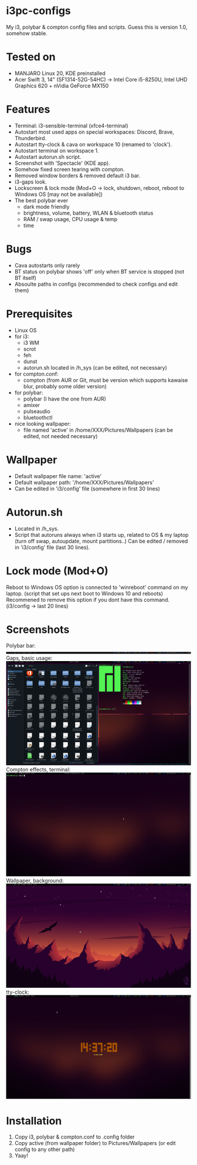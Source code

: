 # i3pc-configs
My i3, polybar &amp; compton config files and scripts.
Guess this is version 1.0, somehow stable.

# Tested on
- MANJARO Linux 20, KDE preinstalled
- Acer Swift 3, 14" (SF1314-52G-54HC) -> Intel Core i5-8250U, Intel UHD Graphics 620 + nVidia GeForce MX150

# Features
- Terminal: i3-sensible-terminal (xfce4-terminal)
- Autostart most used apps on special workspaces: Discord, Brave, Thunderbird.
- Autostart tty-clock & cava on workspace 10 (renamed to 'clock').
- Autostart terminal on workspace 1.
- Autostart autorun.sh script.
- Screenshot with 'Spectacle' (KDE app).
- Somehow fixed screen tearing with compton.
- Removed window borders & removed default i3 bar.
- i3-gaps look.
- Lockscreen & lock mode (Mod+O -> lock, shutdown, reboot, reboot to Windows OS [may not be available])
- The best polybar ever
    - dark mode friendly
    - brightness, volume, battery, WLAN & bluetooth status
    - RAM / swap usage, CPU usage & temp
    - time

# Bugs
- Cava autostarts only rarely
- BT status on polybar shows 'off' only when BT service is stopped (not BT itself)
- Absoulte paths in configs (recommended to check configs and edit them)

# Prerequisites
- Linux OS
- for i3:
    - i3 WM
    - scrot
    - feh
    - dunst
    - autorun.sh located in /h_sys (can be edited, not necessary)
- for compton.conf:
    - compton (from AUR or Git, must be version which supports kawaise blur, probably some older version)
- for polybar:
    - polybar (I have the one from AUR)
    - amixer
    - pulseaudio
    - bluetoothctl
- nice looking wallpaper:
    - file named 'active' in /home/XXX/Pictures/Wallpapers (can be edited, not needed necessary)
    
# Wallpaper
- Default wallpaper file name: 'active'
- Default wallpaper path: '/home/XXX/Pictures/Wallpapers'
- Can be edited in 'i3/config' file (somewhere in first 30 lines)

# Autorun.sh
- Located in /h_sys.
- Script that autoruns always when i3 starts up, related to OS & my laptop (turn off swap, autoupdate, mount partitions..)
Can be edited / removed in 'i3/config' file (last 30 lines).

# Lock mode (Mod+O)
Reboot to Windows OS option is connected to 'winreboot' command on my laptop. (script that set ups next boot to Windows 10 and reboots) Recommened to remove this option if you dont have this command. (i3/config -> last 20 lines)

# Screenshots
Polybar bar:
![Bar](https://github.com/horsecz/i3pc-configs/blob/master/screenshots/polybar.png?raw=true)
Gaps, basic usage:
![Gaps](https://github.com/horsecz/i3pc-configs/blob/master/screenshots/gaps-usage.png?raw=true)
Compton effects, terminal:
![Compton-Terminal](https://github.com/horsecz/i3pc-configs/blob/master/screenshots/terminal-compton.png?raw=true)
Wallpaper, background:
![Wallpaper](https://github.com/horsecz/i3pc-configs/blob/master/screenshots/wallpaper-bg.png?raw=true)
tty-clock:
![Clock](https://github.com/horsecz/i3pc-configs/blob/master/screenshots/clock.png?raw=true)

# Installation
1) Copy i3, polybar & compton.conf to .config folder
2) Copy active (from wallpaper folder) to Pictures/Wallpapers (or edit config to any other path)
3) Yaay!
